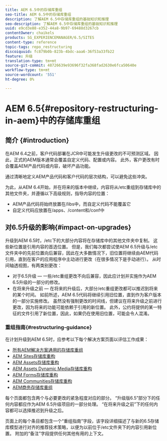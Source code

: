 ```yaml
---
title: AEM 6.5中的存储库重组
seo-title: AEM 6.5中的存储库重组
description: 了解AEM 6.5中存储库重组的基础知识和推理
seo-description: 了解AEM 6.5中存储库重组的基础知识和推理
uuid: e9cd3e88-e352-44a8-9b97-69488d3267cb
contentOwner: chaikels
products: SG_EXPERIENCEMANAGER/6.5/SITES
content-type: reference
topic-tags: repo_restructuring
discoiquuid: fc879b0b-823b-4bdc-aaa6-36f53a33fb22
feature: 升级
translation-type: tm+mt
source-git-commit: 48726639e93696f32fa368fad2630e6fca50640e
workflow-type: tm+mt
source-wordcount: '551'
ht-degree: 0%

---
```



# AEM 6.5{#repository-restructuring-in-aem}中的存储库重组

## 简介 {#introduction}

在AEM 6.4之前，客户代码部署在JCR中可能发生升级更改的不可预测区域。 因此，正式的AEM版本通常会覆盖自定义代码、配置或内容。 此外，客户更改有时会覆盖AEM产品代码或内容，破坏产品功能。

通过清晰地定义AEM产品代码和客户代码的层次结构，可以避免这些冲突。

为此，从AEM 6.4开始，并在将来的版本中继续，内容将从/etc重组到存储库中的其他文件夹，并遵循以下高级规则，指导内容的位置：

* AEM产品代码将始终放置在/libs中，而自定义代码不能覆盖它
* 自定义代码应放置在/apps、/content和/conf中

## 对6.5升级的影响{#impact-on-upgrades}

升级到AEM 6.5时，/etc下的大部分内容将在存储库中的其他文件夹中复制。 这些新位置是引用内容的首选位置。 但是，我们每次都尝试使AEM 6.5升级与/etc文件夹中的先前位置向后兼容，因此在大多数情况下，旧位置将继续由AEM代码引用，直到在客户的应用程序中主动进行更改（在很多情况下是手动进行）。 从时间轴透视图，有两类别更改：

* 对于6.5升级 — 一些/etc重组更改不向后兼容，因此应计划并实施作为AEM 6.5升级的一部分的修改。
* 在将来升级之前 — 在将来的升级后，大部分/etc重组更改都可以推迟到将来的某个时间。 如前所述，AEM 6.5代码将继续引用旧位置，直到作为客户版本的一部分实施修改。 虽然没有强制更改的时间线，但建议在将来升级之前进行更改，因为将来的功能可能依赖于引用的新位置。 此外，公约将提供的某一特征的文件引用了新位置，因此，如果仍在使用旧位置，可能会令人混淆。

### 重组指南{#restructuring-guidance}

在计划升级到AEM 6.5时，应参考以下每个解决方案页面以评估工作成果：

* [所有AEM解决方案通用的存储库重组](/help/sites-deploying/all-repository-restructuring-in-aem-6-5.md)
* [AEM Sites存储库重构](/help/sites-deploying/sites-repository-restructuring-in-aem-6-5.md)
* [AEM Assets存储库重构](/help/sites-deploying/assets-repository-restructuring-in-aem-6-5.md)
* [AEM Assets Dynamic Media存储库重构](/help/sites-deploying/dynamicmedia-repository-restructuring-in-aem-6-5.md)
* [AEM Forms存储库重构](/help/sites-deploying/forms-repository-restructuring-in-aem-6-5.md)
* [AEM Communities存储库重构](/help/sites-deploying/communities-repository-restructuring-in-aem-6-5.md)
* [AEM商务存储库重组](/help/sites-deploying/ecommerce-repository-restructuring-in-aem-6-5.md)

每个页面都包含两个与必要更改的紧急程度对应的部分。 “升级版6.5”部分下的任何内容都应作为AEM 6.5升级项目的一部分处理。 “在将来升级之前”下的任何内容都可以选择推迟到升级之后。

页面上的每个条目都包含一个“重组指南”字段，该字段详细描述了与新的6.5存储库模型进行对齐的推荐技术策略，以便为以前位于/etc文件夹下的内容引用新位置。 附加的“备注”字段提供任何其他有用的上下文。
